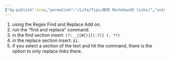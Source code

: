 ```yaml
---
{"dg-publish":true,"permalink":"/Life/Tips/移除 Markdown的 links/","noteIcon":""}
---
```


1. using the Regex Find and Replace Add on.
2. run the “find and replace” command.
3. in the find section insert: ```(?:__|[#])|[(.?)] (. *?) ```
4. in the replace section insert: ``` $1 ```.
5. if you select a section of the text and hit the command, there is the option to only replace links there.